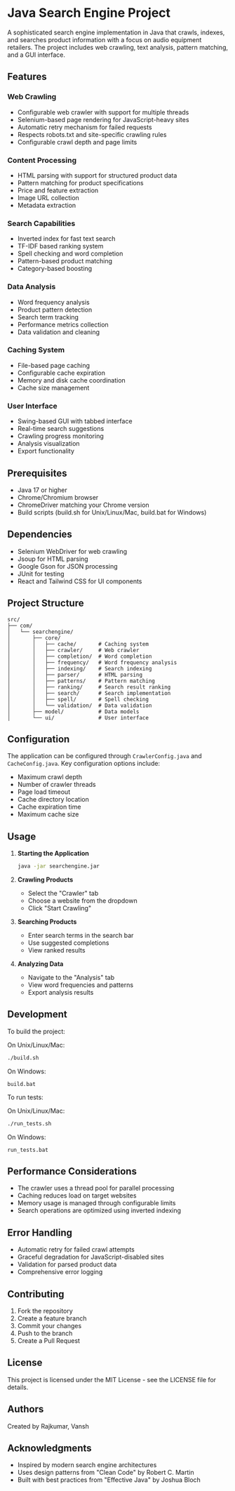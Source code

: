 # Java Search Engine Project

A sophisticated search engine implementation in Java that crawls, indexes, and searches product information with a focus on audio equipment retailers. The project includes web crawling, text analysis, pattern matching, and a GUI interface.

## Features

### Web Crawling
- Configurable web crawler with support for multiple threads
- Selenium-based page rendering for JavaScript-heavy sites
- Automatic retry mechanism for failed requests
- Respects robots.txt and site-specific crawling rules
- Configurable crawl depth and page limits

### Content Processing
- HTML parsing with support for structured product data
- Pattern matching for product specifications
- Price and feature extraction
- Image URL collection
- Metadata extraction

### Search Capabilities
- Inverted index for fast text search
- TF-IDF based ranking system
- Spell checking and word completion
- Pattern-based product matching
- Category-based boosting

### Data Analysis
- Word frequency analysis
- Product pattern detection
- Search term tracking
- Performance metrics collection
- Data validation and cleaning

### Caching System
- File-based page caching
- Configurable cache expiration
- Memory and disk cache coordination
- Cache size management

### User Interface
- Swing-based GUI with tabbed interface
- Real-time search suggestions
- Crawling progress monitoring
- Analysis visualization
- Export functionality

## Prerequisites

- Java 17 or higher
- Chrome/Chromium browser
- ChromeDriver matching your Chrome version
- Build scripts (build.sh for Unix/Linux/Mac, build.bat for Windows)

## Dependencies

- Selenium WebDriver for web crawling
- Jsoup for HTML parsing
- Google Gson for JSON processing
- JUnit for testing
- React and Tailwind CSS for UI components

## Project Structure

```
src/
├── com/
│   └── searchengine/
│       ├── core/
│       │   ├── cache/       # Caching system
│       │   ├── crawler/     # Web crawler
│       │   ├── completion/  # Word completion
│       │   ├── frequency/   # Word frequency analysis
│       │   ├── indexing/    # Search indexing
│       │   ├── parser/      # HTML parsing
│       │   ├── patterns/    # Pattern matching
│       │   ├── ranking/     # Search result ranking
│       │   ├── search/      # Search implementation
│       │   ├── spell/       # Spell checking
│       │   └── validation/  # Data validation
│       ├── model/           # Data models
│       └── ui/              # User interface
```

## Configuration

The application can be configured through `CrawlerConfig.java` and `CacheConfig.java`. Key configuration options include:

- Maximum crawl depth
- Number of crawler threads
- Page load timeout
- Cache directory location
- Cache expiration time
- Maximum cache size

## Usage

1. **Starting the Application**
   ```bash
   java -jar searchengine.jar
   ```

2. **Crawling Products**
   - Select the "Crawler" tab
   - Choose a website from the dropdown
   - Click "Start Crawling"

3. **Searching Products**
   - Enter search terms in the search bar
   - Use suggested completions
   - View ranked results

4. **Analyzing Data**
   - Navigate to the "Analysis" tab
   - View word frequencies and patterns
   - Export analysis results

## Development

To build the project:

On Unix/Linux/Mac:
```bash
./build.sh
```

On Windows:
```batch
build.bat
```

To run tests:

On Unix/Linux/Mac:
```bash
./run_tests.sh
```

On Windows:
```batch
run_tests.bat
```

## Performance Considerations

- The crawler uses a thread pool for parallel processing
- Caching reduces load on target websites
- Memory usage is managed through configurable limits
- Search operations are optimized using inverted indexing

## Error Handling

- Automatic retry for failed crawl attempts
- Graceful degradation for JavaScript-disabled sites
- Validation for parsed product data
- Comprehensive error logging

## Contributing

1. Fork the repository
2. Create a feature branch
3. Commit your changes
4. Push to the branch
5. Create a Pull Request

## License

This project is licensed under the MIT License - see the LICENSE file for details.

## Authors

Created by Rajkumar, Vansh

## Acknowledgments

- Inspired by modern search engine architectures
- Uses design patterns from "Clean Code" by Robert C. Martin
- Built with best practices from "Effective Java" by Joshua Bloch
